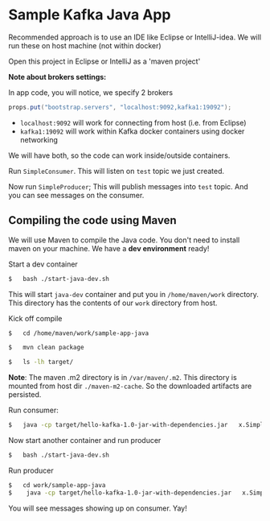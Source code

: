 # Sample Kafka Java App

Recommended approach is to use an IDE like Eclipse or IntelliJ-idea.  We will run these on host machine (not within docker)

Open this project in Eclipse or IntelliJ as a 'maven project'

**Note about brokers settings:**

In app code, you will notice, we specify 2 brokers

```java
props.put("bootstrap.servers", "localhost:9092,kafka1:19092");
```

- `localhost:9092` will work for connecting from host (i.e.  from Eclipse)
- `kafka1:19092` will work within Kafka docker containers using docker networking

We will have both, so the code can work inside/outside containers.

Run `SimpleConsumer`.  This will listen on `test` topic we just created.

Now run `SimpleProducer`;  This will publish messages into `test` topic.  And you can see messages on the consumer.

## Compiling the code using Maven

We will use Maven to compile the Java code.  You don't need to install maven on your machine.  We have a **dev environment** ready!

Start a dev container

```bash
$   bash ./start-java-dev.sh
```

This will start `java-dev` container and put you in `/home/maven/work` directory.  This directory has the contents of our `work` directory from host.

Kick off compile

```bash
$   cd /home/maven/work/sample-app-java

$   mvn clean package

$   ls -lh target/
```

**Note**: The maven .m2 directory is in `/var/maven/.m2`.  This directory is mounted from host dir `./maven-m2-cache`.  So the downloaded artifacts are persisted.

Run consumer:

```bash
$   java -cp target/hello-kafka-1.0-jar-with-dependencies.jar   x.SimpleConsumer
```

Now start another container and run producer

```bash
$   bash ./start-java-dev.sh
```

Run producer

```bash
$   cd work/sample-app-java
$    java -cp target/hello-kafka-1.0-jar-with-dependencies.jar   x.SimpleProducer
```

You will see messages showing up on consumer.
Yay!
